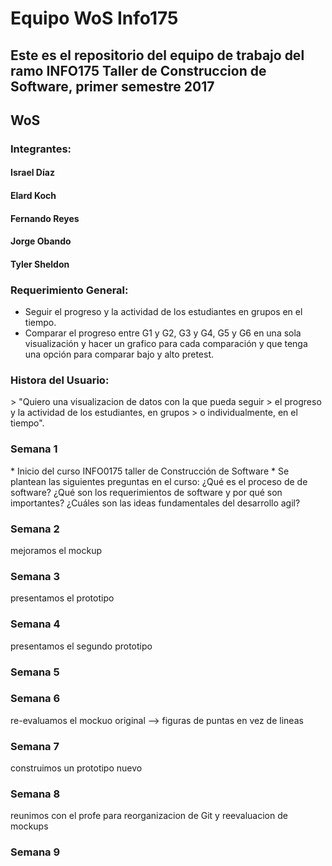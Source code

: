 <h1>Equipo WoS Info175 </h1>

<h2>Este es el repositorio del equipo de trabajo del ramo INFO175 Taller de Construccion de Software, primer semestre 2017 </h2>

<h2>WoS </h2>

<h3>Integrantes: 	</h3>
  <p>
    <h4>Israel Díaz</h4>
    <h4>Elard Koch</h4>
    <h4>Fernando Reyes</h4>
    <h4>Jorge Obando</h4>
    <h4>Tyler Sheldon</h4>
  </p>


  


<h3>Requerimiento General: </h3>

* Seguir el progreso y la actividad de los estudiantes en grupos en el tiempo. 
* Comparar el progreso entre G1 y G2, G3 y G4, G5 y G6 en una sola visualización y hacer un grafico para cada comparación y que tenga una opción para comparar bajo y alto pretest. 

<h3>Histora del Usuario: </h3>
  > "Quiero una visualizacion de datos con la que pueda seguir 
  > el progreso y la actividad de los estudiantes, en grupos 
  > o individualmente, en el tiempo".

<h3>Semana 1</h3>
* Inicio del curso INFO0175 taller de Construcción de Software 
* Se plantean las siguientes preguntas en el curso:
  ¿Qué es el proceso de de software?
  ¿Qué son los requerimientos de software y por qué son importantes?
  ¿Cuáles son las ideas fundamentales del desarrollo agil?
  
  </p>
<h3>Semana 2</h3>
  <p> mejoramos el mockup </p>
<h3>Semana 3</h3>
  <p> presentamos el prototipo </p>
<h3>Semana 4</h3>
  <p> presentamos el segundo prototipo </p>
<h3>Semana 5</h3>
  <p> </p>
<h3>Semana 6</h3>
  <p> re-evaluamos el mockuo original --> figuras de puntas en vez de lineas </p>
<h3>Semana 7</h3>
  <p> construimos un prototipo nuevo
<h3>Semana 8</h3>
  <p> reunimos con el profe para reorganizacion de Git y reevaluacion de mockups </p>
<h3>Semana 9</h3>


